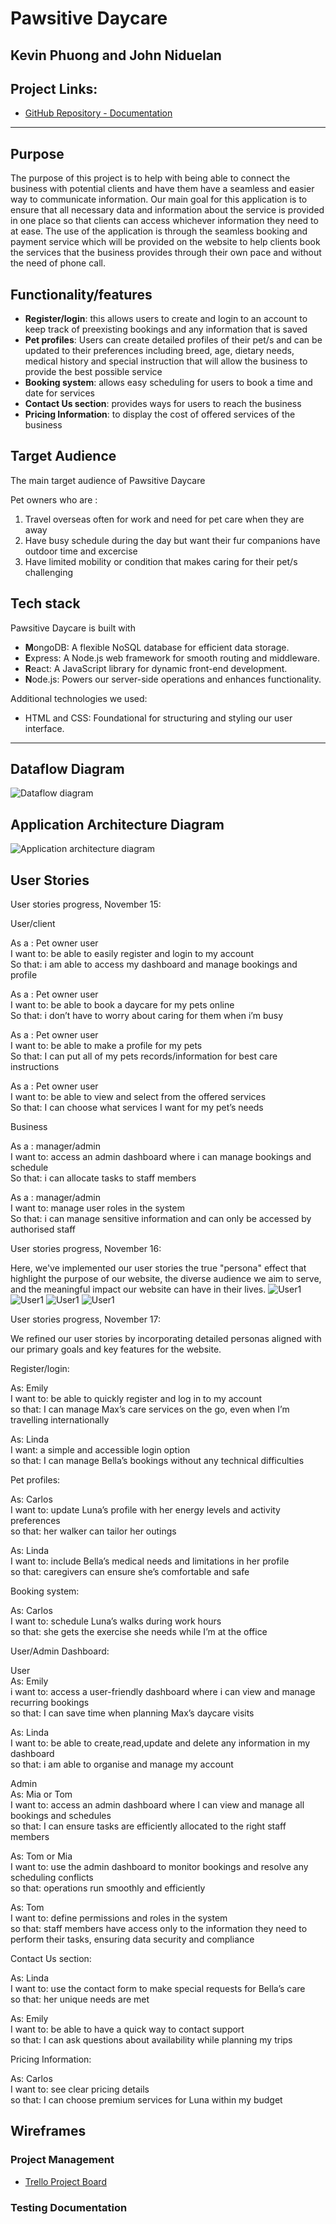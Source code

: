 # Pawsitive Daycare 

## Kevin Phuong and John Niduelan

## Project Links: 
- [GitHub Repository - Documentation](https://github.com/pawsitive-daycare/Part-A-Documentation)

---

## Purpose

The purpose of this project is to help with being able to connect the business with potential clients and have them have a seamless and easier way to communicate information. Our main goal for this application is to ensure that all necessary data and information about the service is provided in one place so that clients can access whichever information they need to at ease. The use of the application is through the seamless booking and payment service which will be provided on the website to help clients book the services that the business provides through their own pace and without the need of phone call. 


## Functionality/features

- **Register/login**: this allows users to create and login to an account to keep track of preexisting bookings and any information that is saved
- **Pet profiles**: Users can create detailed profiles of their pet/s and can be updated to their preferences including breed, age, dietary needs, medical history and special instruction that will allow the business to provide the best possible service
- **Booking system**: allows easy scheduling for users to book a time and date for services
- **Contact Us section**: provides ways for users to reach the business
- **Pricing Information**: to display the cost of offered services of the business


## Target Audience

The main target audience of Pawsitive Daycare 

Pet owners who are :
1. Travel overseas often for work and need for pet care when they are away
2. Have busy schedule during the day but want their fur companions have outdoor time and excercise
3. Have limited mobility or condition that makes caring for their pet/s challenging


## Tech stack
Pawsitive Daycare is built with

 - **M**ongoDB: A flexible NoSQL database for efficient data storage.
 - **E**xpress: A Node.js web framework for smooth routing and middleware.
 - **R**eact: A JavaScript library for dynamic front-end development.
 - **N**ode.js: Powers our server-side operations and enhances functionality.

Additional technologies we used:

 - HTML and CSS: Foundational for structuring and styling our user interface.


---

## Dataflow Diagram

![Dataflow diagram](./docs/dataflow%20diagram.drawio.png)

## Application Architecture Diagram

![Application architecture diagram](./docs/Application%20Architecture%20Diagram.png)

## User Stories

User stories progress, November 15:

User/client

As a : Pet owner user  
I want to: be able to easily register and login to my account  
So that: i am able to access my dashboard and manage bookings and profile

As a : Pet owner user  
I want to: be able to book a daycare for my pets online  
So that: i don’t have to worry about caring for them when i’m busy  

As a : Pet owner user  
I want to: be able to make a profile for my pets  
So that: I can put all of my pets records/information for best care instructions  

As a : Pet owner user  
I want to: be able to view and select from the offered services  
So that: I can choose what services I want for my pet’s needs  

Business

As a : manager/admin  
I want to: access an admin dashboard where i can manage bookings and schedule  
So that: i can allocate tasks to staff members  

As a : manager/admin  
I want to: manage user roles in the system  
So that: i can manage sensitive information and can only be accessed by authorised staff  

User stories progress, November 16:

Here, we've implemented our user stories the true "persona" effect that highlight the purpose of our website, the diverse audience we aim to serve, and the meaningful impact our website can have in their lives.
![User1](./docs/User_stories/1.jpg) 
![User1](./docs/User_stories/2.jpg) 
![User1](./docs/User_stories/3.jpg) 
![User1](./docs/User_stories/4.jpg) 

User stories progress, November 17:

We refined our user stories by incorporating detailed personas aligned with our primary goals and key features for the website.

Register/login:

As: Emily    
I want to: be able to quickly register and log in to my account       
so that: I can manage Max’s care services on the go, even when I’m travelling internationally

As: Linda      
I want: a simple and accessible login option      
so that: I can manage Bella’s bookings without any technical difficulties


Pet profiles:

As: Carlos    
I want to: update Luna’s profile with her energy levels and activity preferences     
so that: her walker can tailor her outings

As:  Linda    
I want to: include Bella’s medical needs and limitations in her profile     
so that: caregivers can ensure she’s comfortable and safe

Booking system:

As: Carlos    
I want to: schedule Luna’s walks during work hours     
so that: she gets the exercise she needs while I’m at the office

User/Admin Dashboard:

User    
As: Emily    
i want to: access a user-friendly dashboard where i can view and manage recurring bookings     
so that: I can save time when planning Max’s daycare visits

As: Linda    
I want to: be able to create,read,update and delete any information in my dashboard    
so that: i am able to organise and manage my account 

Admin    
As: Mia or Tom      
I want to: access an admin dashboard where I can view and manage all bookings and schedules    
so that: I can ensure tasks are efficiently allocated to the right staff members

As: Tom or Mia     
I want to: use the admin dashboard to monitor bookings and resolve any scheduling conflicts   
so that: operations run smoothly and efficiently

As: Tom      
I want to: define permissions and roles in the system     
so that: staff members have access only to the information they need to perform their tasks, ensuring data security and compliance

Contact Us section:

As: Linda      
I want to: use the contact form to make special requests for Bella’s care     
so that: her unique needs are met

As: Emily      
I want to: be able to have a quick way to contact support     
so that: I can ask questions about availability while planning my trips

Pricing Information:

As: Carlos     
I want to: see clear pricing details    
so that: I can choose premium services for Luna within my budget


## Wireframes



### Project Management
- [Trello Project Board](https://trello.com/invite/b/673454d54f89a5229f48eeaf/ATTI6efffa00ea68d2fa3d7c7d2a3b0c95f3AB78F6DB/fullstack-app)



### Testing Documentation


